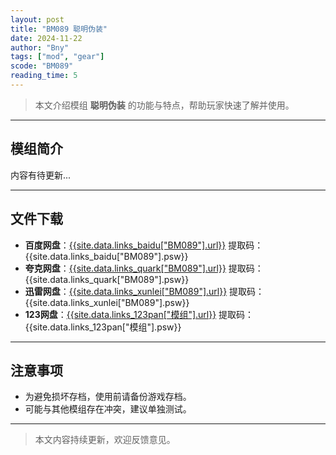 ```yaml
---
layout: post
title: "BM089 聪明伪装"
date: 2024-11-22
author: "Bny"
tags: ["mod", "gear"]
scode: "BM089"
reading_time: 5
---
```


> 本文介绍模组 **聪明伪装** 的功能与特点，帮助玩家快速了解并使用。

---

## 模组简介

内容有待更新...

---

## 文件下载
- **百度网盘**：[{{site.data.links_baidu["BM089"].url}}]({{site.data.links_baidu["BM089"].url}}) 提取码：{{site.data.links_baidu["BM089"].psw}}
- **夸克网盘**：[{{site.data.links_quark["BM089"].url}}]({{site.data.links_quark["BM089"].url}}) 提取码：{{site.data.links_quark["BM089"].psw}}
- **迅雷网盘**：[{{site.data.links_xunlei["BM089"].url}}]({{site.data.links_xunlei["BM089"].url}}) 提取码：{{site.data.links_xunlei["BM089"].psw}}
- **123网盘**：[{{site.data.links_123pan["模组"].url}}]({{site.data.links_123pan["模组"].url}}) 提取码：{{site.data.links_123pan["模组"].psw}}

---

## 注意事项
- 为避免损坏存档，使用前请备份游戏存档。
- 可能与其他模组存在冲突，建议单独测试。

---

> 本文内容持续更新，欢迎反馈意见。
